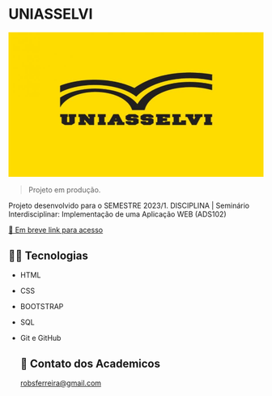 # UNIASSELVI 

![preview](./.github/preview.png)

>Projeto em produção.

Projeto desenvolvido para o SEMESTRE 2023/1.
DISCIPLINA | Seminário Interdisciplinar: Implementação de uma Aplicação WEB (ADS102)

  [🔗 Em breve link para acesso](https://robsferreira.github.io/linkregional/) 
    

  ## 👨‍💻 Tecnologias 

- HTML
- CSS
- BOOTSTRAP
- SQL
- Git e GitHub
  
  ## 📧 Contato dos Academicos

  robsferreira@gmail.com